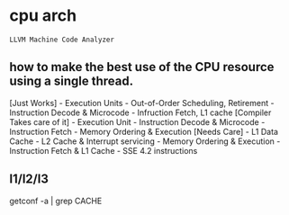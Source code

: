 # cpu arch
`LLVM Machine Code Analyzer`

## how to make the best use of the CPU resource using a single thread.
  [Just Works]
    - Execution Units
    - Out-of-Order Scheduling, Retirement
    - Instruction Decode & Microcode
    - Infruction Fetch, L1 cache
  [Compiler Takes care of it]
    - Execution Unit
    - Instruction Decode & Microcode
    - Instruction Fetch
    - Memory Ordering & Execution
  [Needs Care]
    - L1 Data Cache
    - L2 Cache & Interrupt servicing
    - Memory Ordering & Execution
    - Instruction Fetch & L1 Cache
    - SSE 4.2 instructions



## l1/l2/l3

getconf -a | grep CACHE

